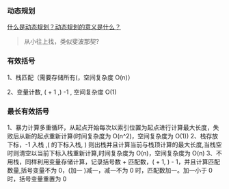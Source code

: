 ### 动态规划

[什么是动态规划？动态规划的意义是什么？](<https://www.zhihu.com/question/23995189/answer/613096905>)

> 从小往上找，类似斐波那契?



### **有效括号**



1、栈匹配（需要存储所有(，空间复杂度 O(n)）

2、变量计数, ( + 1 ,) -1 , 空间复杂度 O(1)



### **最长有效括号**
1、暴力计算多重循环，从起点开始每次以索引位置为起点进行计算最大长度，失败后从新的起点重新计算(时间复杂度为 O(n^2)，空间复杂度为 O(1))
2、栈存放下标，-1 入栈 ,( 的下标入栈, ) 则出栈并且计算当前与栈顶计算的最大长度,当栈空时则清空以当前下标入栈重新计算,时间复杂度为 O(n)，空间复杂度为 O(n)
3、不用栈，同样利用变量存储计算，记录括号数 + 匹配数，( + 1, ) - 1，并且计算匹配数量,括号变量不为 0，(加一 )减一，减一不为 0 时，匹配数加一。加一小于 0 时，括号变量重置为 0